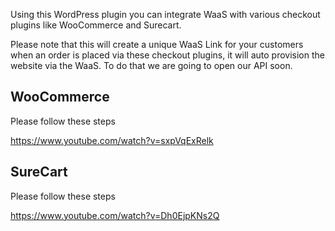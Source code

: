 Using this WordPress plugin you can integrate WaaS with various checkout plugins like WooCommerce and Surecart.

Please note that this will create a unique WaaS Link for your customers when an order is placed via these checkout plugins, it will auto provision the website via the WaaS. To do that we are going to open our API soon. 

## WooCommerce

Please follow these steps

https://www.youtube.com/watch?v=sxpVqExRelk

## SureCart 

Please follow these steps

https://www.youtube.com/watch?v=Dh0EjpKNs2Q

